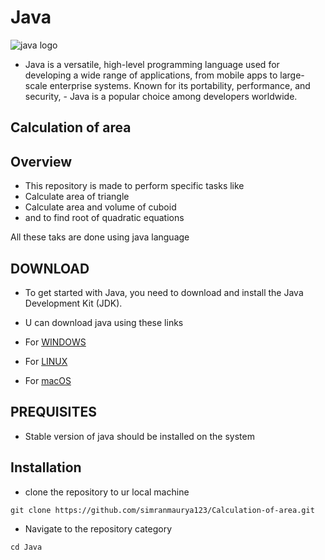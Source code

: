 # Java

![java logo](https://encrypted-tbn0.gstatic.com/images?q=tbn:ANd9GcSSqN00TmiG2tJ-tdwZYZTis7OF-qocpWGTQw&s)

- Java is a versatile, high-level programming language used for developing a wide range of applications, from mobile apps to large-scale enterprise systems. Known for its portability, performance, and security, - 
 Java is a popular choice among developers worldwide.

## Calculation of area



## Overview 
- This repository is made to perform specific tasks like
- Calculate area of triangle
- Calculate area and volume of cuboid
- and to find root of quadratic equations

All these taks are done using java language


## DOWNLOAD
- To get started with Java, you need to download and install the Java Development Kit (JDK).
  
- U can download java using these links
- For [WINDOWS](https://download.oracle.com/java/22/latest/jdk-22_windows-x64_bin.exe)
- For [LINUX](https://www.oracle.com/in/java/technologies/downloads/#jdk22-linux)
- For [macOS](https://www.oracle.com/in/java/technologies/downloads/#jdk22-mac)
   

## PREQUISITES
- Stable version of java should be installed on the system

## Installation

- clone the repository to ur local machine
```
git clone https://github.com/simranmaurya123/Calculation-of-area.git

```

- Navigate to the repository category
 
```
cd Java

```
